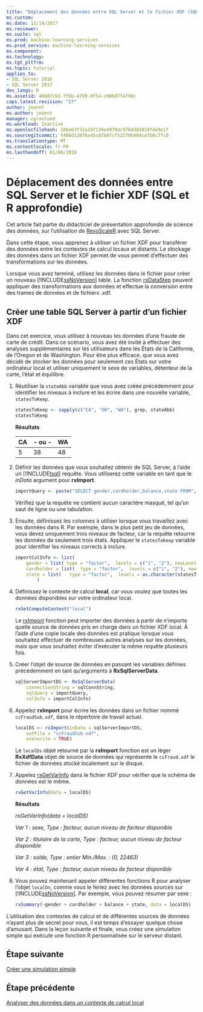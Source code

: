 ```yaml
---
title: "Déplacement des données entre SQL Server et le fichier XDF (SQL et R approfondie) | Documents Microsoft"
ms.custom: 
ms.date: 12/14/2017
ms.reviewer: 
ms.suite: sql
ms.prod: machine-learning-services
ms.prod_service: machine-learning-services
ms.component: 
ms.technology: 
ms.tgt_pltfrm: 
ms.topic: tutorial
applies_to:
- SQL Server 2016
- SQL Server 2017
dev_langs: R
ms.assetid: 40887cb3-ffbb-4769-9f54-c006d7f4798c
caps.latest.revision: "17"
author: jeannt
ms.author: jeannt
manager: cgronlund
ms.workload: Inactive
ms.openlocfilehash: 10be63f32a197134e4979dc976dd84919fde9e1f
ms.sourcegitcommit: f486d12078a45c87b0fcf52270b904ca7b0c7fc8
ms.translationtype: MT
ms.contentlocale: fr-FR
ms.lasthandoff: 01/08/2018
---
```

# <a name="move-data-between-sql-server-and-xdf-file-sql-and-r-deep-dive"></a>Déplacement des données entre SQL Server et le fichier XDF (SQL et R approfondie)

Cet article fait partie du didacticiel de présentation approfondie de science des données, sur l’utilisation de [RevoScaleR](https://docs.microsoft.com/machine-learning-server/r-reference/revoscaler/revoscaler) avec SQL Server.

Dans cette étape, vous apprenez à utiliser un fichier XDF pour transférer des données entre les contextes de calcul locaux et distants. Le stockage des données dans un fichier XDF permet de vous permet d’effectuer des transformations sur les données.

Lorsque vous avez terminé, utilisez les données dans le fichier pour créer un nouveau [!INCLUDE[ssNoVersion](../../includes/ssnoversion-md.md)] table. La fonction [rxDataStep](https://docs.microsoft.com/machine-learning-server/r-reference/revoscaler/rxdatastep) peuvent appliquer des transformations aux données et effectue la conversion entre des trames de données et de fichiers .xdf.
  
## <a name="create-a-sql-server-table-from-an-xdf-file"></a>Créer une table SQL Server à partir d’un fichier XDF

Dans cet exercice, vous utilisez à nouveau les données d’une fraude de carte de crédit. Dans ce scénario, vous avez été invité à effectuer des analyses supplémentaires sur les utilisateurs dans les États de la Californie, de l’Oregon et de Washington. Pour être plus efficace, que vous avez décidé de stocker les données pour seulement ces États sur votre ordinateur local et utiliser uniquement le sexe de variables, détenteur de la carte, l’état et équilibre.

1. Réutiliser la `stateAbb` variable que vous avez créée précédemment pour identifier les niveaux à inclure et les écrire dans une nouvelle variable, `statesToKeep`.
  
    ```R
    statesToKeep <- sapply(c("CA", "OR", "WA"), grep, stateAbb)
    statesToKeep
    ```
    **Résultats**
    
    CA|- ou -|WA
    ----|----|----
    5|38|48
    
2. Définir les données que vous souhaitez obtenir de SQL Server, à l’aide un [!INCLUDE[tsql](../../includes/tsql-md.md)] requête.  Vous utiliserez cette variable en tant que le *inData* argument pour **rxImport**.
  
    ```R
    importQuery <- paste("SELECT gender,cardholder,balance,state FROM",  sqlFraudTable,  "WHERE (state = 5 OR state = 38 OR state = 48)")
    ```
  
    Vérifiez que la requête ne contient aucun caractère masqué, tel qu’un saut de ligne ou une tabulation.
  
3. Ensuite, définissez les colonnes à utiliser lorsque vous travaillez avec les données dans R. Par exemple, dans le plus petit jeu de données, vous devez uniquement trois niveaux de facteur, car la requête retourne les données de seulement trois états.  Appliquer le `statesToKeep` variable pour identifier les niveaux corrects à inclure.
  
    ```R
    importColInfo <- list(
        gender = list( type = "factor",  levels = c("1", "2"), newLevels = c("Male", "Female")),
        cardholder = list(  type = "factor",  levels = c("1", "2"), newLevels = c("Principal", "Secondary")),
        state = list(   type = "factor",  levels = as.character(statesToKeep), newLevels = names(statesToKeep))
            )
    ```
  
4. Définissez le contexte de calcul **local**, car vous voulez que toutes les données disponibles sur votre ordinateur local.
  
    ```R
    rxSetComputeContext("local")
    ```
    
    Le [rxImport](https://docs.microsoft.com/machine-learning-server/r-reference/revoscaler/rxsqlserverdata) fonction peut importer des données à partir de n’importe quelle source de données pris en charge dans un fichier XDF local. À l’aide d’une copie locale des données est pratique lorsque vous souhaitez effectuer de nombreuses autres analyses sur les données, mais que vous souhaitez éviter d’exécuter la même requête plusieurs fois.

5. Créer l’objet de source de données en passant les variables définies précédemment en tant qu’arguments à **RxSqlServerData**.
  
    ```R
    sqlServerImportDS <- RxSqlServerData(
        connectionString = sqlConnString,
        sqlQuery = importQuery,
        colInfo = importColInfo)
    ```
  
6. Appelez **rxImport** pour écrire les données dans un fichier nommé `ccFraudSub.xdf`, dans le répertoire de travail actuel.
  
    ```R
    localDS <- rxImport(inData = sqlServerImportDS,
        outFile = "ccFraudSub.xdf",
        overwrite = TRUE)
    ```
  
    Le `localDs` objet retourné par la **rxImport** fonction est un léger **RxXdfData** objet de source de données qui représente le `ccFraud.xdf` le fichier de données stocké localement sur le disque.
  
7. Appelez [rxGetVarInfo](https://docs.microsoft.com/machine-learning-server/r-reference/revoscaler/rxgetvarinfoxdf) dans le fichier XDF pour vérifier que le schéma de données est le même.
  
    ```R
    rxGetVarInfo(data = localDS)
    ```

    **Résultats**
    
    *rxGetVarInfo(data = localDS)*

    *Var 1 : sexe, Type : facteur, aucun niveau de facteur disponible*

    *Var 2 : titulaire de la carte, Type : facteur, aucun niveau de facteur disponible*

    *Var 3 : solde, Type : entier Min./Max. : (0, 22463)*

    *Var 4 : état, Type : facteur, aucun niveau de facteur disponible*
  
8. Vous pouvez maintenant appeler différentes fonctions R pour analyser l’objet `localDs`, comme vous le feriez avec les données sources sur [!INCLUDE[ssNoVersion](../../includes/ssnoversion-md.md)]. Par exemple, vous pouvez résumer par sexe :
  
    ```R
    rxSummary(~gender + cardholder + balance + state, data = localDS)
    ```

L’utilisation des contextes de calcul et de différentes sources de données n’ayant plus de secret pour vous, il est temps d’essayer quelque chose d’amusant. Dans la leçon suivante et finale, vous créez une simulation simple qui exécute une fonction R personnalisée sur le serveur distant.

## <a name="next-step"></a>Étape suivante

[Créer une simulation simple](../../advanced-analytics/tutorials/deepdive-create-a-simple-simulation.md)

## <a name="previous-step"></a>Étape précédente

[Analyser des données dans un contexte de calcul local](../../advanced-analytics/tutorials/deepdive-analyze-data-in-local-compute-context.md)



